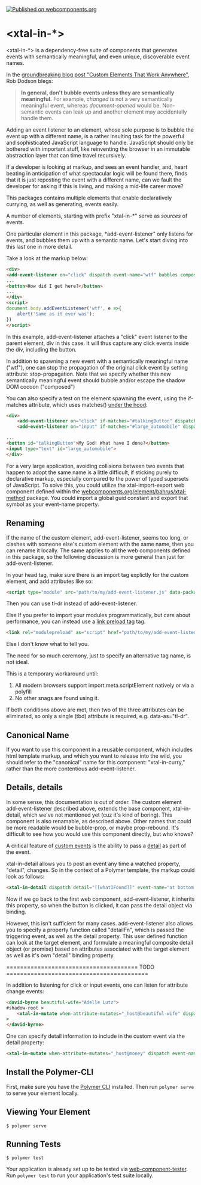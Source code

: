 [![Published on webcomponents.org](https://img.shields.io/badge/webcomponents.org-published-blue.svg)](https://www.webcomponents.org/element/bahrus/xtal-in)

# \<xtal-in-*\>

\<xtal-in-*\> is a dependency-free suite of components that generates events with semantically meaningful, and even unique, discoverable event names.

In the [groundbreaking blog post "Custom Elements That Work Anywhere"](http://robdodson.me/interoperable-custom-elements/), Rob Dodson blegs:

> **In general, don't bubble events unless they are semantically meaningful.** For example, *changed* is not a very semantically
> meaningful event, whereas *document-opened* would be. Non-semantic events can leak up and another element may accidentally handle them. 

Adding an event listener to an element, whose sole purpose is to bubble the event up with a different name, is a rather insulting task for the powerful and sophisticated JavaScript language to handle.  JavaScript should only be bothered with important stuff, like reinventing the browser in an immutable abstraction layer that can time travel recursively.

If a developer is looking at markup, and sees an event handler, and, heart beating in anticipation of what spectacular logic will be found there, finds that it is just reposting the event with a different name, can we fault the developer for asking if this is living, and making a mid-life career move?

This packages contains multiple elements that enable declaratively currying, as well as generating, events easily.

A number of elements, starting with prefix "xtal-in-*" serve as *sources* of events.

One particular element in this package, *add-event-listener" only listens for events, and bubbles them up with a semantic name.  Let's start diving into this last one in more detail.

Take a look at the markup below:


```html
<div>
<add-event-listener on="click" dispatch event-name="wtf" bubbles composed></add-event-listener>
...
<button>How did I get here?</button>
...
</div>
<script>
document.body.addEventListener('wtf', e =>{
    alert('Same as it ever was');
})
</script>
```

In this example, add-event-listener attaches a "click" event listener to the parent element, div in this case.  It will thus capture any click events inside the div, including the button.

In addition to spawning a new event with a semantically meaningful name ("wtf"), one can stop the propagation of the original click event by setting attribute:  stop-propagation.  Note that we specify whether this new semantically meaningful event should bubble and/or escape the shadow DOM cocoon ("composed")


You can also specify a test on the element spawning the event, using the if-matches attribute, which uses matches() [under the hood](https://developer.mozilla.org/en-US/docs/Web/API/Element/matches):

```html
<div>
    <add-event-listener on="click" if-matches="#talkingButton" dispatch event-name="¯\_(ツ)_/¯" bubbles composed></add-event-listener>
    <add-event-listener on="input" if-matches="#large_automobile" dispatch event-name="behind-the-wheel"></xtal-in>

...
<button id="talkingButton">My God! What have I done?</button>
<input type="text" id="large_automobile">
</div>
```

For a very large application, avoiding collisions between two events that happen to adopt the same name is a little difficult, if sticking purely to declarative markup, especially compared to the power of typed supersets of JavaScript.  To solve this, you could utilize the xtal-import-export web component defined within the [webcomponents.org/element/bahrus/xtal-method](xtal-method) package.  You could import a global guid constant and export that symbol as your event-name property.

## Renaming

If the name of the custom element, add-event-listener, seems too long, or clashes with someone else's custom element with the same name, then you can rename it locally.  The same applies to all the web components defined in this package, so the following discussion is more general than just for add-event-listener.

In your head tag, make sure there is an import tag explictly for the custom element, and add attributes like so:

```html
<script type="module" src="path/to/my/add-event-listener.js" data-package="npm.xtal-in" data-was="add-event-listener"   data-is="tl-dr"></script>
```

Then you can use tl-dr instead of add-event-listener.

Else If you prefer to import your modules programmatically, but care about performance, you can instead use a [link preload tag](https://www.chromestatus.com/features/5762805915451392) tag.

```html
<link rel="modulepreload" as="script" href="path/to/my/add-event-listener.js" data-package="npm.xtal-in" data-was="add-event-listener"   data-is="tl-dr">
```

Else I don't know what to tell you.

The need for so much ceremony, just to specify an alternative tag name, is not ideal.

This is a temporary workaround until:

1)  All modern browsers support import.meta.scriptElement natively or via a polyfill
2)  No other snags are found using it.

If both conditions above are met, then two of the three attributes can be eliminated, so only a single (tbd) attribute is required, e.g. data-as="tl-dr".

## Canonical Name

If you want to use this component in a reusable component, which includes html template markup, and which you want to release into the wild, you should refer to the "canonical" name for this component:  "xtal-in-curry," rather than the more contentious add-event-listener.

## Details, details

In some sense, this documentation is out of order.  The custom element add-event-listener described above, extends the base component, xtal-in-detail, which we've not mentioned yet (cuz it's kind of boring).  This component is also renamable, as described above.  Other names that could be more readable would be bubble-prop, or maybe prop-rebound.  It's difficult to see how you would use this component directly, but who knows?

A critical feature of [custom events](https://developer.mozilla.org/en-US/docs/Web/API/CustomEvent) is the ability to pass a [detail](https://developer.mozilla.org/en-US/docs/Web/API/CustomEvent/detail) as part of the event.

xtal-in-detail allows you to post an event any time a watched property, "detail", changes.  So in the context of a Polymer template, the markup could look as follows:

```html
<xtal-in-detail dispatch detail="[[whatIFound]]" event-name="at bottom of the ocean" bubbles composed>
```

Now if we go back to the first web component, add-event-listener, it inherits this property, so when the button is clicked, it can pass the detail object via binding.

However, this isn't sufficient for many cases.  add-event-listener also allows you to specify  a property function called "detailFn", which is passed the triggering event, as well as the detail property.  This user defined function can look at the target element, and formulate a meaningful composite detail object (or promise) based on attributes associated with the target element as well as it's own "detail" binding property.

======================================   TODO ========================================= 

In addition to listening for click or input events, one can listen for attribute change events:

```html
<david-byrne beautiful-wife="Adelle Lutz">
#shadow-root >
    <xtal-in-mutate when-attribute-mutates="_host@beautiful-wife" dispatch event-name="once-in-a-lifetime">
>
</david-byrne>
```

One can specify detail information to include in the custom event via the detail property:

```html
<xtal-in-mutate when-attribute-mutates="_host@money" dispatch event-name="blue-again" event-detail="[[waterFlow]]">
```



## Install the Polymer-CLI

First, make sure you have the [Polymer CLI](https://www.npmjs.com/package/polymer-cli) installed. Then run `polymer serve` to serve your element locally.

## Viewing Your Element

```
$ polymer serve
```

## Running Tests

```
$ polymer test
```

Your application is already set up to be tested via [web-component-tester](https://github.com/Polymer/web-component-tester). Run `polymer test` to run your application's test suite locally.
